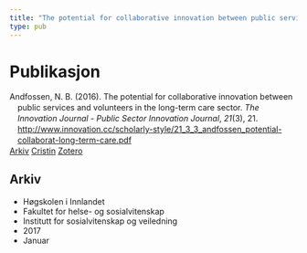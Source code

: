 ```yaml
---
title: "The potential for collaborative innovation between public services and volunteers in the long-term care sector"
type: pub
---
```

<h1>Publikasjon</h1>
<article id="csl-bib-container-9BCFFSKZ" class="csl-bib-container">
  <div class="csl-bib-body" style="line-height: 1.35; padding-left: 1em; text-indent:-1em;">
  <div class="csl-entry">Andfossen, N. B. (2016). The potential for collaborative innovation between public services and volunteers in the long-term care sector. <i>The Innovation Journal - Public Sector Innovation Journal</i>, <i>21</i>(3), 21. <a href="http://www.innovation.cc/scholarly-style/21_3_3_andfossen_potential-collaborat-long-term-care.pdf">http://www.innovation.cc/scholarly-style/21_3_3_andfossen_potential-collaborat-long-term-care.pdf</a></div>
</div>
  <div class="csl-bib-buttons">
    <a href="#taxonomy-article-9BCFFSKZ" class="csl-bib-button">Arkiv</a>
    <a href="https://app.cristin.no/results/show.jsf?id=1422055" alt="Cristin URL" class="csl-bib-button">Cristin</a>
    <a href="http://zotero.org/groups/5022929/items/9BCFFSKZ" alt="Zotero URL" class="csl-bib-button">Zotero</a>
  </div>
  <div id="csl-bib-meta-container-9BCFFSKZ"></div>
</article>
<div id="csl-bib-meta-9BCFFSKZ" class="csl-bib-meta">
  <article id="taxonomy-article-9BCFFSKZ" class="taxonomy-article">
    <h1>Arkiv</h1>
    <ul>
      <li>Høgskolen i Innlandet</li>
      <li>Fakultet for helse- og sosialvitenskap</li>
      <li>Institutt for sosialvitenskap og veiledning</li>
      <li>2017</li>
      <li>Januar</li>
    </ul>
  </article>
</div>
